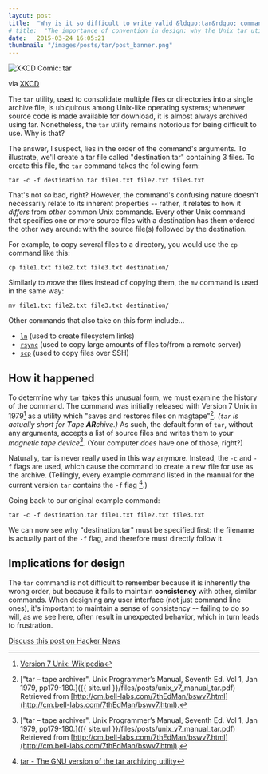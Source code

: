 ```yaml
---
layout: post
title:  "Why is it so difficult to write valid &ldquo;tar&rdquo; commands from memory?"
# title:  "The importance of convention in design: why the Unix tar utility is so  difficult to use"
date:   2015-03-24 16:05:21
thumbnail: "/images/posts/tar/post_banner.png"
---
```


![XKCD Comic: tar](http://imgs.xkcd.com/comics/tar.png)

<div class="caption">via <a href="https://xkcd.com/1168/">XKCD</a></div>

The `tar` utility, used to consolidate multiple files or directories into a single
archive file, is ubiquitous among Unix-like operating systems; whenever source
code is made available for download, it is almost always archived using tar.
Nonetheless, the `tar` utility remains notorious for being difficult to use. Why is that?

The answer, I suspect, lies in the order of the command's arguments. To illustrate, we'll create a tar file
called "destination.tar" containing 3 files. To create this file, the  `tar` command
takes the following form:

    tar -c -f destination.tar file1.txt file2.txt file3.txt

That's not *so* bad, right? However, the command's confusing nature doesn't necessarily
relate to its inherent properties -- rather, it relates to how it *differs* from
*other* common Unix commands. Every other Unix command that specifies
one or more source files with a destination has them ordered the other way around: with the source file(s) followed by
the destination.

For example, to copy several files to a directory, you would use the `cp` command like this:

    cp file1.txt file2.txt file3.txt destination/

Similarly to *move* the files instead of copying them, the `mv` command is used in the same way:

    mv file1.txt file2.txt file3.txt destination/

Other commands that also take on this form include...

* [`ln`](http://www.gnu.org/software/coreutils/manual/html_node/ln-invocation.html) (used to create filesystem links)
* [`rsync`](http://en.wikipedia.org/wiki/Rsync#Uses) (used to copy large amounts of files to/from a remote server)
* [`scp`](http://en.wikipedia.org/wiki/Secure_copy#SCP_program) (used to copy files over SSH)

## How it happened

To determine why `tar` takes this unusual form, we must examine the history of the command.
The command was initially released with Version 7 Unix in 1979[^unixv7] as a utility
which "saves and restores files on magtape"[^tar_original_manpage]. *(`tar` is actually short for <b>T</b>ape <b>AR</b>chive.)* As such, the default form of `tar`, without any arguments, accepts a list of source files
and writes them to your *magnetic tape device*[^tar_original_manpage]. (Your computer *does* have one of those,
right?)

Naturally, `tar` is never really used in this way anymore. Instead, the `-c` and `-f` flags are used, which
cause the command to `c`reate a new `f`ile for use as the archive. (Tellingly, every example command listed
in the manual for the current version `tar` contains the `-f` flag [^gnutar].)

Going back to our original example command:

    tar -c -f destination.tar file1.txt file2.txt file3.txt

We can now see why "destination.tar" must be specified first:
the filename is actually part of the `-f` flag, and therefore must directly follow it.

## Implications for design

The `tar` command is not difficult to remember because it is inherently the wrong order, but because it fails to maintain **consistency** with other, similar commands. When designing any user interface (not just command line ones), it's important to maintain a sense of consistency -- failing to do so will, as we see here, often result in unexpected behavior, which in turn leads to frustration.

[Discuss this post on Hacker News](https://news.ycombinator.com/item?id=9262575)

[^tar_original_manpage]: ["tar – tape archiver". Unix Programmer’s Manual, Seventh Ed. Vol 1, Jan 1979, pp179-180.]({{ site.url }}/files/posts/unix_v7_manual_tar.pdf) Retrieved from [http://cm.bell-labs.com/7thEdMan/bswv7.html](http://cm.bell-labs.com/7thEdMan/bswv7.html).
[^unixv7]: [Version 7 Unix: Wikipedia](http://en.wikipedia.org/wiki/Version_7_Unix#New_features_in_Version_7)
[^gnutar]: [tar - The GNU version of the tar archiving utility](http://linuxcommand.org/man_pages/tar1.html)
